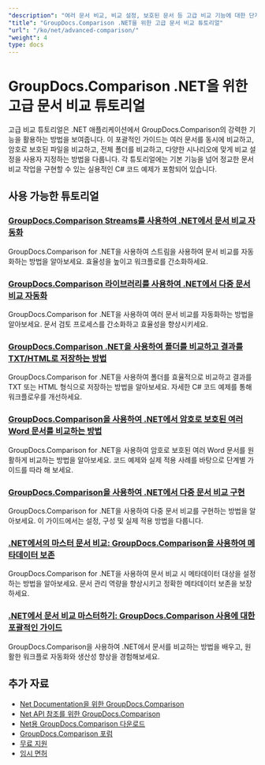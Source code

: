 ```yaml
---
"description": "여러 문서 비교, 비교 설정, 보호된 문서 등 고급 비교 기능에 대한 단계별 튜토리얼입니다."
"title": "GroupDocs.Comparison .NET을 위한 고급 문서 비교 튜토리얼"
"url": "/ko/net/advanced-comparison/"
"weight": 4
type: docs
---
```

# GroupDocs.Comparison .NET을 위한 고급 문서 비교 튜토리얼

고급 비교 튜토리얼은 .NET 애플리케이션에서 GroupDocs.Comparison의 강력한 기능을 활용하는 방법을 보여줍니다. 이 포괄적인 가이드는 여러 문서를 동시에 비교하고, 암호로 보호된 파일을 비교하고, 전체 폴더를 비교하고, 다양한 시나리오에 맞게 비교 설정을 사용자 지정하는 방법을 다룹니다. 각 튜토리얼에는 기본 기능을 넘어 정교한 문서 비교 작업을 구현할 수 있는 실용적인 C# 코드 예제가 포함되어 있습니다.

## 사용 가능한 튜토리얼

### [GroupDocs.Comparison Streams를 사용하여 .NET에서 문서 비교 자동화](./net-document-comparison-groupdocs-streams/)
GroupDocs.Comparison for .NET을 사용하여 스트림을 사용하여 문서 비교를 자동화하는 방법을 알아보세요. 효율성을 높이고 워크플로를 간소화하세요.

### [GroupDocs.Comparison 라이브러리를 사용하여 .NET에서 다중 문서 비교 자동화](./groupdocs-comparison-net-multi-doc-automation/)
GroupDocs.Comparison for .NET을 사용하여 여러 문서 비교를 자동화하는 방법을 알아보세요. 문서 검토 프로세스를 간소화하고 효율성을 향상시키세요.

### [GroupDocs.Comparison .NET을 사용하여 폴더를 비교하고 결과를 TXT/HTML로 저장하는 방법](./groupdocs-comparison-net-folder-comparison-tutorial/)
GroupDocs.Comparison for .NET을 사용하여 폴더를 효율적으로 비교하고 결과를 TXT 또는 HTML 형식으로 저장하는 방법을 알아보세요. 자세한 C# 코드 예제를 통해 워크플로우를 개선하세요.

### [GroupDocs.Comparison을 사용하여 .NET에서 암호로 보호된 여러 Word 문서를 비교하는 방법](./compare-password-protected-docs-groupdocs-dotnet/)
GroupDocs.Comparison for .NET을 사용하여 암호로 보호된 여러 Word 문서를 원활하게 비교하는 방법을 알아보세요. 코드 예제와 실제 적용 사례를 바탕으로 단계별 가이드를 따라 해 보세요.

### [GroupDocs.Comparison을 사용하여 .NET에서 다중 문서 비교 구현](./implement-multi-doc-comparison-groupdocs-net/)
GroupDocs.Comparison for .NET을 사용하여 다중 문서 비교를 구현하는 방법을 알아보세요. 이 가이드에서는 설정, 구성 및 실제 적용 방법을 다룹니다.

### [.NET에서의 마스터 문서 비교: GroupDocs.Comparison을 사용하여 메타데이터 보존](./groupdocs-comparison-net-metadata-target/)
GroupDocs.Comparison for .NET을 사용하여 문서 비교 시 메타데이터 대상을 설정하는 방법을 알아보세요. 문서 관리 역량을 향상시키고 정확한 메타데이터 보존을 보장하세요.

### [.NET에서 문서 비교 마스터하기: GroupDocs.Comparison 사용에 대한 포괄적인 가이드](./mastering-document-comparison-groupdocs-dotnet/)
GroupDocs.Comparison을 사용하여 .NET에서 문서를 비교하는 방법을 배우고, 원활한 워크플로 자동화와 생산성 향상을 경험해보세요.

## 추가 자료

- [Net Documentation을 위한 GroupDocs.Comparison](https://docs.groupdocs.com/comparison/net/)
- [Net API 참조를 위한 GroupDocs.Comparison](https://reference.groupdocs.com/comparison/net/)
- [Net용 GroupDocs.Comparison 다운로드](https://releases.groupdocs.com/comparison/net/)
- [GroupDocs.Comparison 포럼](https://forum.groupdocs.com/c/comparison)
- [무료 지원](https://forum.groupdocs.com/)
- [임시 면허](https://purchase.groupdocs.com/temporary-license/)